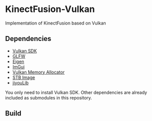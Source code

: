 # KinectFusion-Vulkan
Implementation of KinectFusion based on Vulkan

## Dependencies

- [Vulkan SDK](https://www.vulkan.org/)
- [GLFW](https://www.glfw.org/)
- [Eigen](https://eigen.tuxfamily.org/index.php?title=Main_Page)
- [ImGui](https://github.com/ocornut/imgui)
- [Vulkan Memory Allocator](https://github.com/GPUOpen-LibrariesAndSDKs/VulkanMemoryAllocator)
- [STB Image](https://github.com/nothings/stb)
- [jjyouLib](https://github.com/YJJfish/jjyouLib)

You only need to install Vulkan SDK. Other dependencies are already included as submodules in this repository.

## Build

